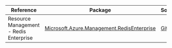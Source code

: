 | Reference | Package | Source |
|---|---|---|
|Resource Management - Redis Enterprise|[Microsoft.Azure.Management.RedisEnterprise](https://www.nuget.org/packages/Microsoft.Azure.Management.RedisEnterprise)|[GitHub](https://github.com/Azure/azure-sdk-for-net)|
